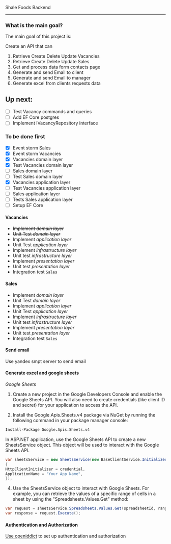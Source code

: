 Shale Foods Backend

---

### What is the main goal?

The main goal of this project is:

Create an API that can

1. Retrieve Create Delete Update Vacancies
2. Retrieve Create Delete Update Sales
3. Get and process data form contacts page
4. Generate and send Email to client
5. Generate and send Email to manager
6. Generate excel from clients requests data

## Up next:

- [ ] Test Vacancy commands and queries
- [ ] Add EF Core postgres
- [ ] Implement IVacancyRepository interface

### To be done first

- [x] Event storm Sales
- [x] Event storm Vacancies
- [x] Vacancies domain layer
- [x] Test Vacancies domain layer
- [ ] Sales domain layer
- [ ] Test Sales domain layer
- [x] Vacancies application layer
- [ ] Test Vacancies application layer
- [ ] Sales application layer
- [ ] Tests Sales application layer
- [ ] Setup EF Core

#### Vacancies

- ~~Implement _domain layer_~~
- ~~Unit Test _domain layer_~~
- Implement _application layer_
- Unit Test _application layer_
- Implement _infrastructure layer_
- Unit test _infrastructure layer_
- Implement _presentation layer_
- Unit test _presentation layer_
- Integration test `Sales`

#### Sales

- Implement _domain layer_
- Unit Test _domain layer_
- Implement _application layer_
- Unit Test _application layer_
- Implement _infrastructure layer_
- Unit test _infrastructure layer_
- Implement _presentation layer_
- Unit test _presentation layer_
- Integration test `Sales`

#### Send email

Use yandex smpt server to send email

#### Generate excel and google sheets

_Google Sheets_

1. Create a new project in the Google Developers Console and enable the Google Sheets API. You will also need to create credentials (like client ID and secret) for your application to access the API.

2. Install the Google.Apis.Sheets.v4 package via NuGet by running the following command in your package manager console:

```bash
Install-Package Google.Apis.Sheets.v4
```

In ASP.NET application, use the Google Sheets API to create a new SheetsService object. This object will be used to interact with the Google Sheets API.

```c#
var sheetsService = new SheetsService(new BaseClientService.Initializer
{
HttpClientInitializer = credential,
ApplicationName = "Your App Name",
});
```

4. Use the SheetsService object to interact with Google Sheets. For example, you can retrieve the values of a specific range of cells in a sheet by using the "Spreadsheets.Values.Get" method:

```c#
var request = sheetsService.Spreadsheets.Values.Get(spreadsheetId, range);
var response = request.Execute();
```

#### Authentication and Authorization

[Use openiddict](https://github.com/openiddict/openiddict-core) to set up authentication and authorization
